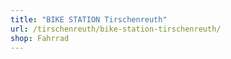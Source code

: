 ```yaml
---
title: "BIKE STATION Tirschenreuth"
url: /tirschenreuth/bike-station-tirschenreuth/
shop: Fahrrad
---
```

